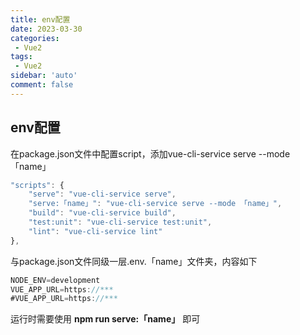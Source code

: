 ```yaml
---
title: env配置
date: 2023-03-30
categories: 
 - Vue2
tags: 
 - Vue2
sidebar: 'auto'
comment: false
---
```


## env配置

在package.json文件中配置script，添加vue-cli-service serve --mode 「name」

```js
"scripts": {
    "serve": "vue-cli-service serve",
    "serve:「name」": "vue-cli-service serve --mode 「name」",
    "build": "vue-cli-service build",
    "test:unit": "vue-cli-service test:unit",
    "lint": "vue-cli-service lint"
},
```

与package.json文件同级一层.env.「name」文件夹，内容如下

```js
NODE_ENV=development
VUE_APP_URL=https://*** 
#VUE_APP_URL=https://*** 
```

运行时需要使用 **npm run serve:「name」** 即可